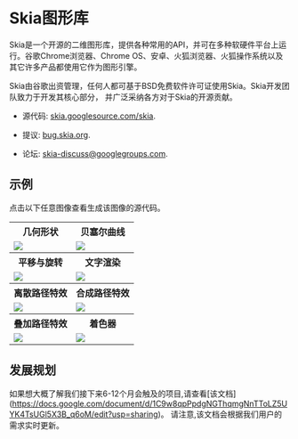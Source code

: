 Skia图形库
=====================

Skia是一个开源的二维图形库，提供各种常用的API，并可在多种软硬件平台上运行。谷歌Chrome浏览器、Chrome
OS、安卓、火狐浏览器、火狐操作系统以及其它许多产品都使用它作为图形引擎。

<!-- Skia is an open source 2D graphics library which provides common APIs that work
across a variety of hardware and software platforms.  It serves as the graphics
engine for Google Chrome and Chrome OS, Android, Mozilla Firefox and Firefox
OS, and many other products.
 -->

Skia由谷歌出资管理，任何人都可基于BSD免费软件许可证使用Skia。Skia开发团队致力于开发其核心部分，
并广泛采纳各方对于Skia的开源贡献。

<!-- Skia is sponsored and managed by Google, but is available for use by anyone
under the BSD Free Software License.  While engineering of the core components
is done by the Skia development team, we consider contributions from any
source.
 -->

<!-- Canonical source tree: -->
  * 源代码:
    [skia.googlesource.com/skia](https://skia.googlesource.com/skia).
<!-- Issue tracker -->
  * 提议:
    [bug.skia.org](https://bug.skia.org/).
<!-- Discussion forum -->
  * 论坛:
    [skia-discuss@googlegroups.com](https://groups.google.com/forum/#!forum/skia-discuss).

<!-- Showcase -->
示例
--------

<!-- Click on any image below to see the source code that generated the image. -->
点击以下任意图像查看生成该图像的源代码。
<table>
  <tr><th><!-- Shapes -->几何形状</th><th><!-- Bézier Curves -->贝塞尔曲线</th></tr>
  <tr>
    <td>
      <a href='https://fiddle.skia.org/c/@shapes'>
        <img src='https://fiddle.skia.org/i/@shapes_raster.png'>
      </a>
    </td>
    <td>
      <a href='https://fiddle.skia.org/c/@bezier_curves'>
        <img src='https://fiddle.skia.org/i/@bezier_curves_raster.png'>
      </a>
    </td>
  </tr>

  <tr>
    <th><!-- Translations and Rotations -->平移与旋转</th>
    <th><!-- Text Rendering -->文字渲染</th>
  </tr>
  <tr>
    <td>
      <a href='https://fiddle.skia.org/c/@rotations'>
        <img src='https://fiddle.skia.org/i/@rotations_raster.png'>
      </a>
    </td>
    <td>
      <a href='https://fiddle.skia.org/c/@text_rendering'>
        <img src='https://fiddle.skia.org/i/@text_rendering_raster.png'>
      </a>
    </td>
  </tr>

  <tr>
    <th><!-- Discrete Path Effects -->离散路径特效</th>
    <th><!-- Composed Path Effects -->合成路径特效</th>
  </tr>
  <tr>
    <td>
      <a href='https://fiddle.skia.org/c/@discrete_path'>
        <img src='https://fiddle.skia.org/i/@discrete_path_raster.png'>
      </a>
    </td>
    <td>
      <a href='https://fiddle.skia.org/c/@compose_path'>
        <img src='https://fiddle.skia.org/i/@compose_path_raster.png'>
      </a>
    </td>
  </tr>
  <tr><th><!-- Sum Path Effects -->叠加路径特效</th><th><!-- Shaders -->着色器</th></tr>
  <tr>
    <td>
      <a href='https://fiddle.skia.org/c/@sum_path_effect'>
        <img src='https://fiddle.skia.org/i/@sum_path_effect_raster.png'>
      </a>
    </td>
    <td>
      <a href='https://fiddle.skia.org/c/@shader'>
        <img src='https://fiddle.skia.org/i/@shader_raster.png'>
      </a>
    </td>
  </tr>
</table>

<!-- Roadmap -->
发展规划
-------
<!-- For a look at high level items we have on tap the next 6-12 months, view our
roadmap [here]
(https://docs.google.com/document/d/1C9w8qpPpdgNGThqmgNnTToLZ5UYK4TsUGl5X3B_q6oM/edit?usp=sharing).
Note it is a living document that changes based on the requirements of our users. -->

如果想大概了解我们接下来6-12个月会触及的项目,请查看[该文档]
(https://docs.google.com/document/d/1C9w8qpPpdgNGThqmgNnTToLZ5UYK4TsUGl5X3B_q6oM/edit?usp=sharing)。
请注意,该文档会根据我们用户的需求实时更新。
